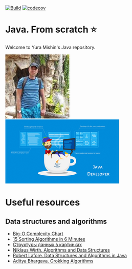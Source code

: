 [![Build](https://github.com/YuraMishin/Java/actions/workflows/build.yaml/badge.svg)](https://github.com/YuraMishin/Java/actions/workflows/build.yaml) [![codecov](https://codecov.io/gh/YuraMishin/Java/branch/main/graph/badge.svg?token=ej2x1uLIum)](https://codecov.io/gh/YuraMishin/Java)
# Java. From scratch ⭐️
Welcome to Yura Mishin's Java repository.

![Photo](https://github.com/YuraMishin/Java/blob/main/img/avatar.jpg)![Photo](https://github.com/YuraMishin/Java/blob/main/img/jd.jpg)

# Useful resources
## Data structures and algorithms
+ [Big-O Complexity Chart](https://www.bigocheatsheet.com/)
+ [15 Sorting Algorithms in 6 Minutes](https://www.youtube.com/watch?v=kPRA0W1kECg)
+ [Структуры данных в картинках](https://habr.com/ru/post/128269/)
+ [Niklaus Wirth. Algorithms and Data Structures](https://www.amazon.com/gp/product/0130220051/)
+ [Robert Lafore. Data Structures and Algorithms in Java](https://www.amazon.com/Data-Structures-Algorithms-Java-2nd/dp/0672324539)
+ [Aditya Bhargava. Grokking Algorithms](https://www.amazon.com/gp/product/1617292230/)

